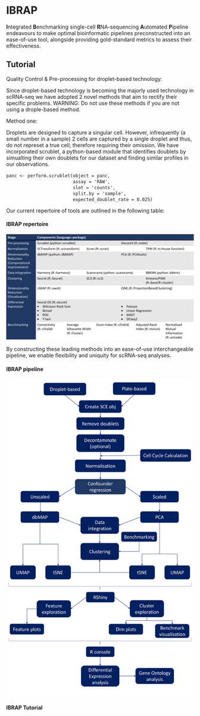 # IBRAP
 **I**ntegrated **B**enchmarking single-cell **R**NA-sequencing **A**utomated **P**ipeline endeavours to make optimal bioinformatic pipelines preconstructed into an ease-of-use tool, alongside providing gold-standard metrics to assess their effectiveness. 

## Tutorial

Quality Control & Pre-processing for droplet-based technology:

Since droplet-based technology is becoming the majorly used technology in scRNA-seq we have adopted 2 novel methods that aim to rectify their specific problems. WARNING: Do not use these methods if you are not using a drople-based method.  

Method one:

Droplets are designed to capture a singular cell. However, infrequently (a small number in a sample) 2 cells are captured by a single droplet and thus, do not represet a true cell; therefore requiring their omission. We have incorporated scrublet, a python-based module that identifies doublets by simualting their own doublets for our dataset and finding similar profiles in our observations.

```
panc <- perform.scrublet(object = panc, 
                         assay = 'RAW', 
                         slot = 'counts',
                         split.by = 'sample', 
                         expected_doublet_rate = 0.025)

```

Our current repertoire of tools are outlined in the following table:

#### IBRAP repertoire

![tool_table](/figures/IBRAP_table.png)

By constructing these leading methods into an ease-of-use interchangeable pipeline, we enable flexibility and uniquity for scRNA-seq analyses. 

#### IBRAP pipeline

![pipeline](/figures/IBRAP_schemata.png)

#### IBRAP Tutorial

